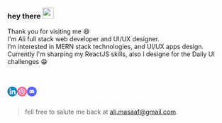 ### hey there <img src="https://media.giphy.com/media/hvRJCLFzcasrR4ia7z/giphy.gif" width="25px" height="25px">

Thank you for visiting me :smile:<br>
I'm Ali full stack web developer and UI/UX designer. <br>
I’m interested in MERN stack technologies, and UI/UX apps design. <br>
Currently I'm sharping my ReactJS skills, also I designe for the Daily UI challenges :grin:<br> <br> <br>


<a href="https://www.linkedin.com/in/ali-masaaf/">
  <img align="left"  alt="MASAAF ali linkedin" width="22px" src="https://github.com/ali-masaaf/ali-masaaf/blob/master/src/linked.png" />
</a> 
<a href="https://dribbble.com/masali">
  <img align="left"    alt="MASAAF ali dribble" width="22px" src="https://github.com/ali-masaaf/ali-masaaf/blob/master/src/dribble.png" />
</a>
<a style="background-color:red;"   href="https://discord.com/users/Masali#9187">
  <img align="left"  alt="MASAAF ali discord" width="22px" src="https://github.com/ali-masaaf/ali-masaaf/blob/master/src/discord.svg" />
</a><br><br>

>fell free to salute me back at ali.masaaf@gmail.com.
